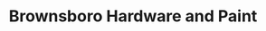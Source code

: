 ---
title: "Brownsboro Hardware and Paint"
url: /louisville/brownsboro-hardware-and-paint/
shop: hardware
---